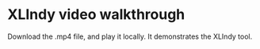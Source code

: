 # XLIndy video walkthrough

Download the .mp4 file, and play it locally. It demonstrates the XLIndy tool. 
